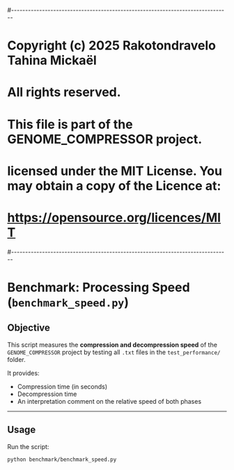 #------------------------------------------------------------------------------

# Copyright (c) 2025 Rakotondravelo Tahina Mickaël
# All rights reserved.
#
# This file is part of the GENOME_COMPRESSOR project.
#
# licensed under the MIT License. You may obtain a copy of the Licence at:
# https://opensource.org/licences/MIT
#------------------------------------------------------------------------------




# Benchmark: Processing Speed (`benchmark_speed.py`)

## Objective

This script measures the **compression and decompression speed** of the `GENOME_COMPRESSOR` project by testing all `.txt` files in the `test_performance/` folder.

It provides:
- Compression time (in seconds)
- Decompression time 
- An interpretation comment on the relative speed of both phases

---

## Usage

Run the script:
```bash
python benchmark/benchmark_speed.py